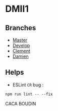 # DMII1

## Branches
* [Master](https://re-set.netlify.app/)
* [Develop](https://develop--re-set.netlify.app/)
* [Clement](https://clement--re-set.netlify.app/)
* [Damien](https://damien--re-set.netlify.app/)

## Helps

* ESLint `CR` bug :
```
npm run lint -- --fix
```
 CACA BOUDIN
